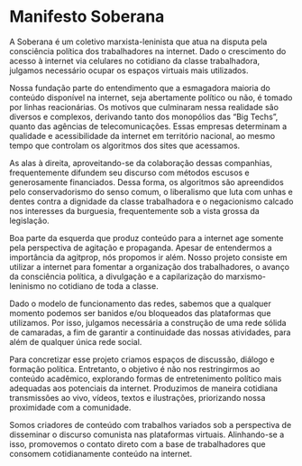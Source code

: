 # Manifesto Soberana

A Soberana é um coletivo marxista-leninista que atua na disputa pela consciência política dos trabalhadores na internet. Dado o crescimento do acesso à internet via celulares no cotidiano da classe trabalhadora, julgamos necessário ocupar os espaços virtuais mais utilizados.

Nossa fundação parte do entendimento que a esmagadora maioria do conteúdo disponível na internet, seja abertamente político ou não, é tomado por linhas reacionárias. Os motivos que culminaram nessa realidade são diversos e complexos, derivando tanto dos monopólios das “Big Techs”, quanto das agências de telecomunicações. Essas empresas determinam a qualidade e acessibilidade da internet em território nacional, ao mesmo tempo que controlam os algoritmos dos sites que acessamos.

As alas à direita, aproveitando-se da colaboração dessas companhias, frequentemente difundem seu discurso com métodos escusos e generosamente financiados. Dessa forma, os algoritmos são apreendidos pelo conservadorismo do senso comum, o liberalismo que luta com unhas e dentes contra a dignidade da classe trabalhadora e o negacionismo calcado nos interesses da burguesia, frequentemente sob a vista grossa da legislação.

Boa parte da esquerda que produz conteúdo para a internet age somente pela perspectiva de agitação e propaganda. Apesar de entendermos a importância da agitprop, nós propomos ir além. Nosso projeto consiste em utilizar a internet para fomentar a organização dos trabalhadores, o avanço da consciência política, a divulgação e a capilarização do marxismo-leninismo no cotidiano de toda a classe.

Dado o modelo de funcionamento das redes, sabemos que a qualquer momento podemos ser banidos e/ou bloqueados das plataformas que utilizamos. Por isso, julgamos necessária a construção de uma rede sólida de camaradas, a fim de garantir a continuidade das nossas atividades, para além de qualquer única rede social.

Para concretizar esse projeto criamos espaços de discussão, diálogo e formação política. Entretanto, o objetivo é não nos restringirmos ao conteúdo acadêmico, explorando formas de entretenimento político mais adequadas aos potenciais da internet. Produzimos de maneira cotidiana transmissões ao vivo, vídeos, textos e ilustrações, priorizando nossa proximidade com a comunidade.

Somos criadores de conteúdo com trabalhos variados sob a perspectiva de disseminar o discurso comunista nas plataformas virtuais. Alinhando-se a isso, promovemos o contato direto com a base de trabalhadores que consomem cotidianamente conteúdo na internet.
